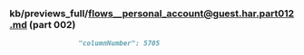 ### kb/previews_full/flows__personal_account@guest.har.part012.md (part 002)

```md
                 "columnNumber": 5705
                  
```

```
